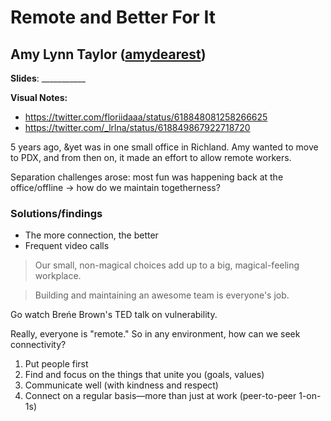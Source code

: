 # Remote and Better For It
## Amy Lynn Taylor ([amydearest](http://twitter.com/amydearest))

**Slides**: ___________

**Visual Notes:**
* https://twitter.com/floriidaaa/status/618848081258266625
* https://twitter.com/_lrlna/status/618849867922718720

5 years ago, &yet was in one small office in Richland.
Amy wanted to move to PDX, and from then on, it made an effort to allow remote workers.

Separation challenges arose: most fun was happening back at the office/offline -> how do we maintain togetherness?

### Solutions/findings
- The more connection, the better 
- Frequent video calls

> Our small, non-magical choices add up to a big, magical-feeling workplace.

> Building and maintaining an awesome team is everyone's job.

Go watch Breńe Brown's TED talk on vulnerability.

Really, everyone is "remote." So in any environment, how can we seek connectivity?

1. Put people first
2. Find and focus on the things that unite you (goals, values)
3. Communicate well (with kindness and respect)
4. Connect on a regular basis—more than just at work (peer-to-peer 1-on-1s)
